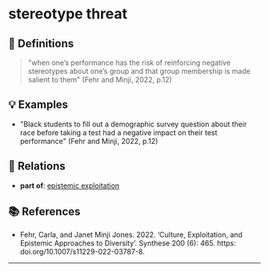 # stereotype threat

## 📖 Definitions

> "when one’s performance has the risk of reinforcing negative stereotypes about one’s group and that group membership is made salient to them"  (Fehr and Minji, 2022, p.12)

## 💡 Examples

- "Black students to fill out a demographic survey question about their race before taking a test had a negative impact on their test performance" (Fehr and Minji, 2022, p.12)

## 🔗 Relations

- **part of**: [epistemic exploitation](./epistemic-exploitation.md)

## 📚 References

- Fehr, Carla, and Janet Minji Jones. 2022. ‘Culture, Exploitation, and Epistemic Approaches to Diversity’. Synthese 200 (6): 465. https: doi.org/10.1007/s11229-022-03787-8.

---

<script src="https://giscus.app/client.js"
                data-repo="natesheehan/conceptcartography"
                data-repo-id="R_kgDOPB5QiQ"
                data-category="General"
                data-category-id="DIC_kwDOPB5Qic4CsAxd"
                data-mapping="pathname"
                data-strict="0"
                data-reactions-enabled="1"
                data-emit-metadata="0"
                data-input-position="bottom"
                data-theme="catppuccin_mocha"
                data-lang="en"
                crossorigin="anonymous"
                async>
        </script>
        
